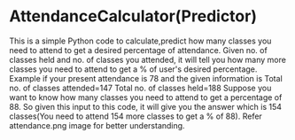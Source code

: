# AttendanceCalculator(Predictor)
This is a simple Python code to calculate,predict how many classes you need to attend to get a desired percentage of attendance. 
Given no. of classes held and no. of classes you attended, it will tell you how many more classes you need to attend to get a % of user's desired percentage. Example if your present attendance is 78 and the given information is
Total no. of classes attended=147
Total no. of classes held=188
Suppose you want to know how many classes you need to attend to get a percentage of 88. So given this input to this code, it will give you the answer which is 154 classes(You need to attend 154 more classes to get a % of 88). Refer attendance.png image for better understanding.
